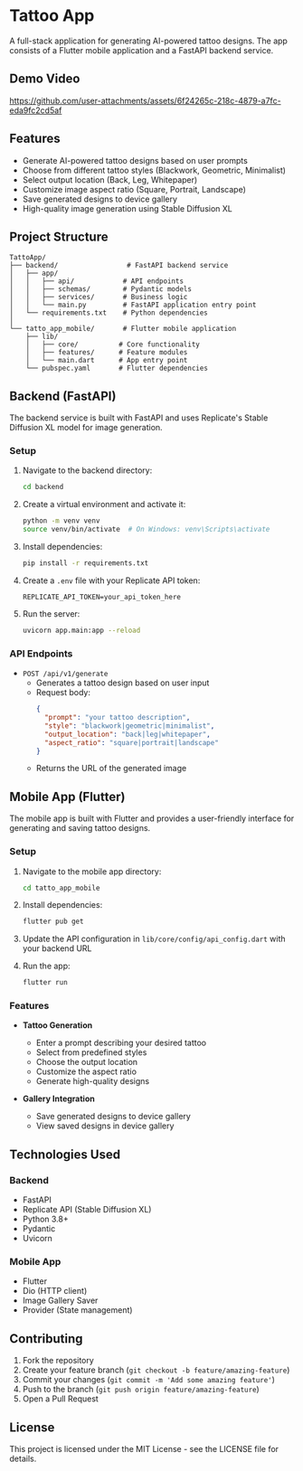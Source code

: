 # Tattoo App

A full-stack application for generating AI-powered tattoo designs. The app consists of a Flutter mobile application and a FastAPI backend service.

## Demo Video

https://github.com/user-attachments/assets/6f24265c-218c-4879-a7fc-eda9fc2cd5af



## Features

- Generate AI-powered tattoo designs based on user prompts
- Choose from different tattoo styles (Blackwork, Geometric, Minimalist)
- Select output location (Back, Leg, Whitepaper)
- Customize image aspect ratio (Square, Portrait, Landscape)
- Save generated designs to device gallery
- High-quality image generation using Stable Diffusion XL

## Project Structure

```
TattoApp/
├── backend/                 # FastAPI backend service
│   ├── app/
│   │   ├── api/            # API endpoints
│   │   ├── schemas/        # Pydantic models
│   │   ├── services/       # Business logic
│   │   └── main.py         # FastAPI application entry point
│   └── requirements.txt    # Python dependencies
│
└── tatto_app_mobile/       # Flutter mobile application
    ├── lib/
    │   ├── core/          # Core functionality
    │   ├── features/      # Feature modules
    │   └── main.dart      # App entry point
    └── pubspec.yaml       # Flutter dependencies
```

## Backend (FastAPI)

The backend service is built with FastAPI and uses Replicate's Stable Diffusion XL model for image generation.

### Setup

1. Navigate to the backend directory:
   ```bash
   cd backend
   ```

2. Create a virtual environment and activate it:
   ```bash
   python -m venv venv
   source venv/bin/activate  # On Windows: venv\Scripts\activate
   ```

3. Install dependencies:
   ```bash
   pip install -r requirements.txt
   ```

4. Create a `.env` file with your Replicate API token:
   ```
   REPLICATE_API_TOKEN=your_api_token_here
   ```

5. Run the server:
   ```bash
   uvicorn app.main:app --reload
   ```

### API Endpoints

- `POST /api/v1/generate`
  - Generates a tattoo design based on user input
  - Request body:
    ```json
    {
      "prompt": "your tattoo description",
      "style": "blackwork|geometric|minimalist",
      "output_location": "back|leg|whitepaper",
      "aspect_ratio": "square|portrait|landscape"
    }
    ```
  - Returns the URL of the generated image

## Mobile App (Flutter)

The mobile app is built with Flutter and provides a user-friendly interface for generating and saving tattoo designs.

### Setup

1. Navigate to the mobile app directory:
   ```bash
   cd tatto_app_mobile
   ```

2. Install dependencies:
   ```bash
   flutter pub get
   ```

3. Update the API configuration in `lib/core/config/api_config.dart` with your backend URL

4. Run the app:
   ```bash
   flutter run
   ```

### Features

- **Tattoo Generation**
  - Enter a prompt describing your desired tattoo
  - Select from predefined styles
  - Choose the output location
  - Customize the aspect ratio
  - Generate high-quality designs

- **Gallery Integration**
  - Save generated designs to device gallery
  - View saved designs in device gallery

## Technologies Used

### Backend
- FastAPI
- Replicate API (Stable Diffusion XL)
- Python 3.8+
- Pydantic
- Uvicorn

### Mobile App
- Flutter
- Dio (HTTP client)
- Image Gallery Saver
- Provider (State management)

## Contributing

1. Fork the repository
2. Create your feature branch (`git checkout -b feature/amazing-feature`)
3. Commit your changes (`git commit -m 'Add some amazing feature'`)
4. Push to the branch (`git push origin feature/amazing-feature`)
5. Open a Pull Request

## License

This project is licensed under the MIT License - see the LICENSE file for details.
